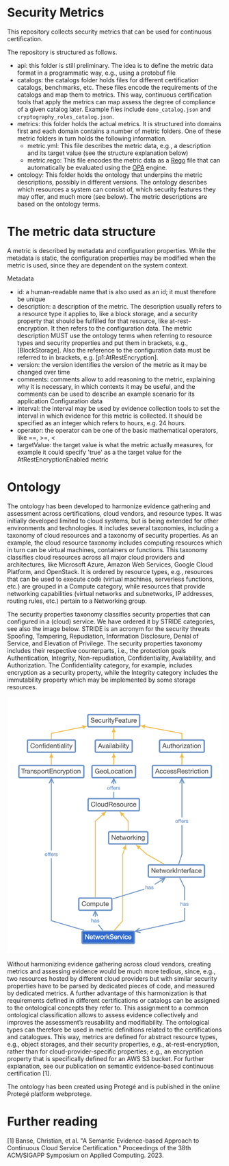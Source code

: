 # Security Metrics
This repository collects security metrics that can be used for continuous certification. 

The repository is structured as follows.
- api: this folder is still preliminary. The idea is to define the metric data format in a programmatic way, e.g., using a protobuf file
- catalogs: the catalogs folder holds files for different certification catalogs, benchmarks, etc. These files encode the requirements of the catalogs and map them to metrics. This way, continuous certification tools that apply the metrics can map assess the degree of compliance of a given catalog later. Example files include `demo_catalog.json` and `cryptography_roles_catalog.json`.
- metrics: this folder holds the actual metrics. It is structured into domains first and each domain contains a number of metric folders. One of these metric folders in turn holds the following information.
  - metric.yml: This file describes the metric data, e.g., a description and its target value (see the structure explanation below)
  - metric.rego: This file encodes the metric data as a [Rego](https://www.openpolicyagent.org/docs/latest/policy-language/) file that can automatically be evaluated using the [OPA](https://www.openpolicyagent.org) engine.
- ontology: This folder holds the ontology that underpins the metric descriptions, possibly in different versions. The ontology describes which resources a system can consist of, which security features they may offer, and much more (see below). The metric descriptions are based on the ontology terms. 

# The metric data structure
A metric is described by metadata and configuration properties. While the metadata is static, the configuration properties may be modified when the metric is used, since they are dependent on the system context.

Metadata
- id: a human-readable name that is also used as an id; it must therefore be unique
- description: a description of the metric. The description usually refers to a resource type it applies to, like a block storage, and a security property that should be fulfilled for that resource, like at-rest-encryption. It then refers to the configuration data. The metric description MUST use the ontology terms when referring to resource types and security properties and put them in brackets, e.g., [BlockStorage]. Also the reference to the configuration data must be referred to in brackets, e.g. [p1:AtRestEncryption].
- version: the version identifies the version of the metric as it may be changed over time
- comments: comments allow to add reasoning to the metric, explaining why it is necessary, in which contexts it may be useful, and the comments can be used to describe an example scenario for its application
Configuration data
- interval: the interval may be used by evidence collection tools to set the interval in which evidence for this metric is collected. It should be specified as an integer which refers to hours, e.g. 24 hours.
- operator: the operator can be one of the basic mathematical operators, like ==, >=, <
- targetValue: the target value is what the metric actually measures, for example it could specify 'true' as a the target value for the AtRestEncryptionEnabled metric

# Ontology
The ontology has been developed to harmonize evidence gathering and assessment across certifications, cloud vendors, and resource types. It was initially developed limited to cloud systems, but is being extended for other environments and technologies. 
It includes several taxonomies, including a taxonomy of cloud resources and a taxonomy of security properties. As an example, the cloud resource taxonomy includes computing resources which in turn can be virtual machines, containers or functions. This taxonomy classifies cloud resources across all major cloud providers and architectures, like Microsoft Azure, Amazon Web Services, Google Cloud Platform, and OpenStack. 
It is ordered by resource types, e.g., resources that can be used to execute code (virtual machines, serverless functions, etc.) are grouped in a Compute category, while resources that provide networking capabilities (virtual networks and subnetworks, IP addresses, routing rules, etc.) pertain to a Networking group. 

The security properties taxonomy classifies security properties that can configured in a (cloud)
service. We have ordered it by STRIDE categories, see also the image below. STRIDE is an acronym for the security threats
Spoofing, Tampering, Repudiation, Information Disclosure, Denial of Service, and Elevation of
Privilege. The security properties taxonomy includes their respective counterparts, i.e., the
protection goals Authentication, Integrity, Non-repudiation, Confidentiality, Availability, and Authorization.
The Confidentiality category, for example, includes encryption as a security property, while the
Integrity category includes the immutability property which may be implemented by some
storage resources.

![A part of the security properties in the ontology](resources/ontology.png)

Without harmonizing evidence gathering across cloud vendors, creating metrics and assessing evidence would be much more tedious, since, e.g., two resources hosted by different cloud providers but with similar security properties have to be parsed by dedicated pieces of code, and measured by dedicated metrics.
A further advantage of this harmonization is that requirements defined in different certifications
or catalogs can be assigned to the ontological concepts they refer to. This assignment to a
common ontological classification allows to assess evidence collectively and improves the
assessment’s reusability and modifiability. The ontological types can therefore be used in metric
definitions related to the certifications and catalogues. This way, metrics are defined for abstract
resource types, e.g., object storages, and their security properties, e.g., at-rest-encryption,
rather than for cloud-provider-specific properties; e.g., an encryption property that is specifically
defined for an AWS S3 bucket. For further explanation, see our publication on semantic evidence-based continuous certification [1].

The ontology has been created using Protegé and is published in the online Protegé platform
webprotege.

# Further reading
[1] Banse, Christian, et al. "A Semantic Evidence-based Approach to Continuous Cloud Service Certification." Proceedings of the 38th ACM/SIGAPP Symposium on Applied Computing. 2023.
